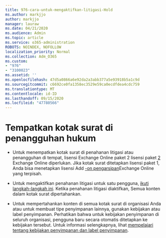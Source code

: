 ```yaml
---
title: 976-cara-untuk-mengaktifkan-litigasi-Hold
ms.author: markjjo
author: markjjo
manager: lauraw
ms.date: 04/21/2020
ms.audience: Admin
ms.topic: article
ms.service: o365-administration
ROBOTS: NOINDEX, NOFOLLOW
localization_priority: Normal
ms.collection: Adm_O365
ms.custom:
- "976"
- "3100023"
ms.assetid: ''
ms.openlocfilehash: 47d5a0866a6e92da2a3abb377a5e93918b5a1c9d
ms.sourcegitcommit: c6692ce0fa1358ec3529e59ca0ecdfdea4cdc759
ms.translationtype: MT
ms.contentlocale: id-ID
ms.lasthandoff: 09/15/2020
ms.locfileid: "47780566"
---
```

# <a name="place-a-mailbox-on-legal-hold"></a>Tempatkan kotak surat di penangguhan hukum

- Untuk menempatkan kotak surat di penahanan litigasi atau penangguhan di tempat, lisensi Exchange Online paket 2 lisensi paket [2](https://docs.microsoft.com/office365/servicedescriptions/office-365-platform-service-description/office-365-plan-options) Exchange Online diperlukan. Jika kotak surat ditetapkan lisensi paket 1, Anda bisa menetapkan lisensi Add [-on pengarsipan](https://docs.microsoft.com/office365/servicedescriptions/exchange-online-archiving-service-description)Exchange Online yang terpisah.

- Untuk mengaktifkan penahanan litigasi untuk satu pengguna, [ikuti langkah-langkah ini](https://docs.microsoft.com/microsoft-365/compliance/create-a-litigation-hold). Ketika penahanan litigasi diaktifkan, Semua konten dalam kotak surat dipertahankan.

- Untuk mempertahankan konten di semua kotak surat di organisasi Anda atau untuk membuat tipe penyimpanan lainnya, gunakan kebijakan atau label penyimpanan. Perhatikan bahwa untuk kebijakan penyimpanan di seluruh organisasi, pengguna baru secara otomatis ditetapkan ke kebijakan tersebut. Untuk informasi selengkapnya, lihat [mempelajari tentang kebijakan penyimpanan dan label penyimpanan](https://docs.microsoft.com/microsoft-365/compliance/retention-policies#applying-a-retention-policy-to-an-entire-organization-or-specific-locations). 
